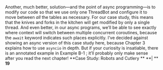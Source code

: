 Another, much better, solution—and the point of async programming—is to modify our code so that we use only one ThreadBot and configure it to move between  *all*  the tables as necessary. For our case study, this means that the knives and forks in the kitchen will get modified by only a single thread. And even better, in our async programs, we’ll be able to see exactly where context will switch between multiple concurrent coroutines, because the  `await`  keyword indicates such places explicitly. I’ve decided against showing an async version of this case study here, because  Chapter 3  explains how to use  `asyncio`  in depth. But if your curiosity is insatiable, there is an annotated example in  Example B-1 ; it’ll probably only make sense after you read the next chapter! **Case Study: Robots and Cutlery ** **| ** **19**